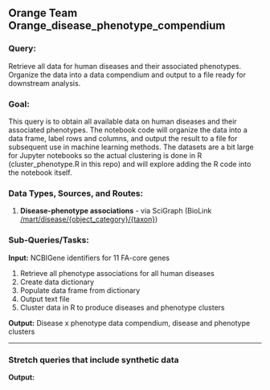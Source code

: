 ## Orange Team Orange_disease_phenotype_compendium


### Query:  
Retrieve all data for human diseases and their associated phenotypes. Organize the data into a data compendium and output to a file ready for downstream analysis.

### Goal:
This query is to obtain all available data on human diseases and their associated phenotypes. The notebook code will organize the data into a data frame, label rows and columns, and output the result to a file for subsequent use in machine learning methods. The datasets are a bit large for Jupyter notebooks so the actual clustering is done in R (cluster_phenotype.R in this repo) and will explore adding the R code into the notebook itself.
  
### Data Types, Sources, and Routes:
1. **Disease-phenotype associations** - via SciGraph (BioLink [/mart/disease/{object_category}/{taxon}](https://api.monarchinitiative.org/api/mart/disease/phenotype/NCBITaxon%3A9606"))
  
### Sub-Queries/Tasks:
   
**Input:** NCBIGene identifiers for 11 FA-core genes
  1. Retrieve all phenotype associations for all human diseases 
  2. Create data dictionary 
  3. Populate data frame from dictionary 
  4. Output text file
  5. Cluster data in R to produce diseases and phenotype clusters

**Output:** Disease x phenotype data compendium, disease and phenotype clusters

--------


### Stretch queries that include synthetic data

	
 **Output:**


